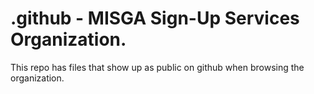 # .github - MISGA Sign-Up Services Organization.
This repo has files that show up as public on github when browsing the organization.
